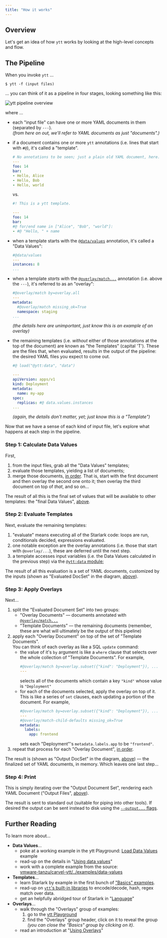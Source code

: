 ```yaml
---
title: "How it works"
---
```


## Overview

Let's get an idea of how `ytt` works by looking at the high-level concepts and flow.

## The Pipeline

When you invoke `ytt` ...

```console
$ ytt -f (input files)
```

... you can think of it as a pipeline in four stages, looking something like this:

![ytt pipeline overview](/images/ytt/ytt-pipeline-overview.jpg)
<!-- source: https://miro.com/app/board/o9J_lIfcKZY=/?moveToWidget=3074457357774380591&cot=14 --> 

where ...
- each "input file" can have one or more YAML documents in them (separated by `---`). \
  _(from here on out, we'll refer to YAML documents as just "documents".)_
- if a document contains one or more `ytt` annotations (i.e. lines that start with `#@`), it's called a "template".
  ```yaml
  # No annotations to be seen; just a plain old YAML document, here.
  ---
  foo: 14
  bar:
  - Hello, Alice
  - Hello, Bob
  - Hello, world
  ```
  vs.
  ```yaml
  #! This is a ytt template.
  
  ---
  foo: 14
  bar:
  #@ for/end name in ["Alice", "Bob", "world"]:
  - #@ "Hello, " + name
  ```
- when a template starts with the [`@data/values`](ytt-data-values.md#declaring-and-using-data-values) annotation, it's called a "Data Values":
  ```yaml
  #@data/values
  ---
  instances: 8
  ...
  ```
- when a template _starts_ with the [`@overlay/match...`](lang-ref-ytt-overlay.md#overlays-as-files) annotation (i.e. above the `---`), it's referred to as an "overlay":
  ```yaml
  #@overlay/match by=overlay.all
  ---
  metadata:
    #@overlay/match missing_ok=True
    namespace: staging
  ...
  ``` 
  _(the details here are unimportant, just know this is an example of an overlay)_
  
- the remaining templates (i.e. _without_ either of those annotations at the top of the document) are known as "the Templates" (capital 'T'). These are the files that, when evaluated, results in the output of the pipeline: the desired YAML files you expect to come out.
  ```yaml
  #@ load("@ytt:data", "data")
  
  ---
  apiVersion: apps/v1
  kind: Deployment
  metadata:
    name: my-app
  spec:
    replicas: #@ data.values.instances
  ... 
  ```
  _(again, the details don't matter, yet; just know this is a "Template")_

Now that we have a sense of each kind of input file, let's explore what happens at each step in the pipeline.

### Step 1: Calculate Data Values

First,

1. from the input files, grab all the "Data Values" templates;
1. evaluate those templates, yielding a list of documents;
1. merge those documents, [in order](ytt-data-values.md#splitting-data-values-into-multiple-files). That is, start with the first document and then overlay the second one onto it; then overlay the third document on top of _that_, and so on...

The result of all this is the final set of values that will be available to other templates: the "final Data Values", [above](#the-pipeline).

### Step 2: Evaluate Templates

Next, evaluate the remaining templates:
1.  "evaluate" means executing all of the Starlark code: loops are run, conditionals decided, expressions evaluated.
1.  one notable exception are the overlay annotations (i.e. those that start with `@overlay/...`), these are deferred until the next step.
1.  a template accesses input variables (i.e. the Data Values calculated in the previous step) via the [`@ytt:data` module](lang-ref-ytt.md#data);
    
The result of all this evaluation is a set of YAML documents, customized by the inputs (shown as "Evaluated DocSet" in the diagram, [above](#the-pipeline)).

### Step 3: Apply Overlays

Next...

1. split the "Evaluated Document Set" into two groups:
    - "Overlay Documents" — documents annotated with [`@overlay/match...`](lang-ref-ytt-overlay.md#overlays-as-files)
    - "Template Documents" — the remaining documents (remember, these are what will ultimately be the output of this pipeline)
1. apply each "Overlay Document" on top of the set of "Template Documents".\
   You can think of each overlay as like a SQL `update` command:
   - the value of it's `by` argument is like a `where` clause that selects over the whole collection of "Template Documents". For example, 
     ```yaml
     #@overlay/match by=overlay.subset({"kind": "Deployment"}), ...
     ---
     ```
      selects all of the documents which contain a key `"kind"` whose value is `"Deployment"`
   - for each of the documents selected, apply the overlay on top of it. This is like a series of `set` clauses, each updating a portion of the document. For example,
     ```yaml
     #@overlay/match by=overlay.subset({"kind": "Deployment"}), ...
     ---
     #@overlay/match-child-defaults missing_ok=True
     metadata:
       labels:
         app: frontend
     ```
     sets each "Deployment"'s `metadata.labels.app` to be `"frontend"`.
1. repeat that process for each "Overlay Document", [in order](lang-ref-ytt-overlay.md#overlay-order).
   
The result is (shown as "Output DocSet" in the diagram, [above](#the-pipeline)) — the finalized set of YAML documents, in memory. Which leaves one last step...

### Step 4: Print

This is simply iterating over the "Output Document Set", rendering each YAML Document ("Output Files", [above](#the-pipeline)).

The result is sent to standard out (suitable for piping into other tools). If desired the output can be sent instead to disk using the [`--output...` flags](outputs.md).

## Further Reading

To learn more about...
- **Data Values**...
  - poke at a working example in the ytt Playground: [Load Data Values](/ytt/#example:example-load-data-values) example
  - read-up on the details in "[Using data values](ytt-data-values.md)"
  - work with a complete example from the source: \
    [vmware-tanzu/carvel-ytt/../examples/data-values](https://github.com/vmware-tanzu/carvel-ytt/tree/develop/examples/data-values)
- **Templates**...
  - learn Starlark by example in the first bunch of ["Basics" examples](/ytt/#example:example-plain-yaml).
  - read-up on [`ytt`'s built-in libraries](lang-ref-ytt.md) to encode/decode, hash, regex match over data.
  - get an helpfully abridged tour of Starlark in "[Language](lang.md)"
- **Overlays**...
  - walk through the "Overlays" group of examples:
    1. go to the [ytt Playground](/ytt/#example:example-match-all-docs)
    2. find the "Overlays" group header, click on it to reveal the group _(you can close the "Basics" group by clicking on it)_.
  - read an introduction at "[Using Overlays](ytt-overlays.md)"
